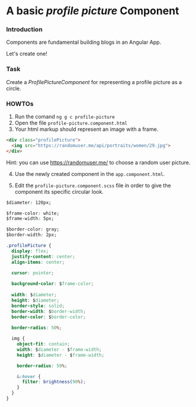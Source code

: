 A basic _profile picture_ Component
===================================

### Introduction

Components are fundamental building blogs in an Angular App.

Let's create one!

### Task

Create a _ProfilePictureComponent_ for representing a profile picture as a circle.

### HOWTOs

1. Run the comand `ng g c profile-picture`
2. Open the file `profile-picture.component.html`
3. Your html markup should represent an image with a frame.

```html
<div class="profilePicture">
  <img src="https://randomuser.me/api/portraits/women/29.jpg">
</div>
```

Hint: you can use https://randomuser.me/ to choose a random user picture.

4. Use the newly created component in the `app.component.html`.

5. Edit the `profile-picture.component.scss` file in order to give the component its specific circular look.

```css
$diameter: 120px;

$frame-color: white;
$frame-width: 5px;

$border-color: gray;
$border-width: 2px;

.profilePicture {
  display: flex;
  justify-content: center;
  align-items: center;
  
  cursor: pointer;

  background-color: $frame-color;
  
  width: $diameter;
  height: $diameter;
  border-style: solid;
  border-width: $border-width;
  border-color: $border-color;
  
  border-radius: 50%;

  img {
    object-fit: contain;
    width: $diameter - $frame-width;
    height: $diameter - $frame-width;

    border-radius: 50%;

    &:hover {
      filter: brightness(90%);
    }
  }
}
```